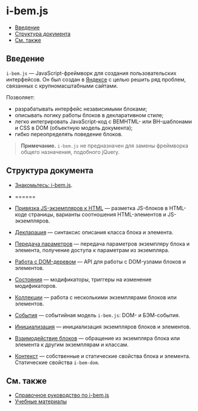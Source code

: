 # i-bem.js

* [Введение](#Введение)
* [Структура документа](#Структура-документа)
* [См. также](#См-также)

## Введение

`i-bem.js` — JavaScript-фреймворк для создания пользовательских интерфейсов. Он был создан в [Яндексе](https://www.yandex.ru) с целью решить ряд проблем, связанных с крупномасштабными сайтами.

Позволяет:

* разрабатывать интерфейс независимыми блоками;
* описывать логику работы блоков в декларативном стиле;
* легко интегрировать JavaScript-код с BEMHTML- или BH-шаблонами и CSS в DOM (объектную модель документа);
* гибко переопределять поведение блоков.

> **Примечание.** `i-bem.js` не предназначен для замены фреймворка общего назначения, подобного jQuery.

## Структура документа

* [Знакомьтесь: i-bem.js](./i-bem-js-common.ru.md).


* ======



* [Привязка JS-экземпляров к HTML](./i-bem-js-html-binding.ru.md) — разметка JS-блоков в HTML-коде страницы, варианты соотношения HTML-элементов и JS-экземпляров.
* [Декларация](./i-bem-js-decl.ru.md) — синтаксис описания класса блока и элемента.
* [Передача параметров](./i-bem-js-params.ru.md) — передача параметров экземпляру блока и элемента, получение доступа к параметрам из экземпляра.
* [Работа с DOM-деревом](./i-bem-js-dom.ru.md) — API для работы с DOM-узлами блоков и элементов.
* [Состояния](./i-bem-js-states.ru.md) — модификаторы, триггеры на изменение модификаторов.
* [Коллекции](./i-bem-js-collections.ru.md) — работа с несколькими экземплярами блоков или элементов.
* [События](./i-bem-js-events.ru.md) — событийная модель `i-bem.js`: DOM- и БЭМ-события.
* [Инициализация](./i-bem-js-init.ru.md) — инициализация экземпляров блоков и элементов.
* [Взаимодействие блоков](./i-bem-js-interact.ru.md) — обращение из экземпляра блока или элемента к другим экземплярам и классам.
* [Контекст](./i-bem-js-context.ru.md) —  собственные и статические свойства блока и элемента. Статические свойства `i-bem-dom`.


## См. также

* [Справочное руководство по i-bem.js](https://ru.bem.info/platform/tutorials/i-bem/)
* [Учебные материалы](https://ru.bem.info/platform/tutorials/)
